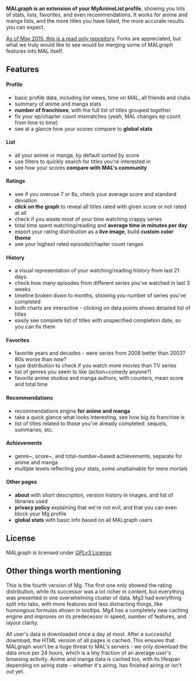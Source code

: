 **MALgraph is an extension of your MyAnimeList profile**, showing you lots of
stats, lists, favorites, and even recommendations. It works for anime and manga
lists, and the more titles you have listed, the more accurate results you can
expect.

[As of May 2015, this is a read only
repository](http://myanimelist.net/forum/?topicid=1373476). Forks are
appreciated, but what we truly would like to see would be merging some of
MALgraph features into MAL itself.


## Features

#### Profile
* basic profile data, including list views, time on MAL, all friends and clubs
* summary of anime and manga stats
* **number of franchises**, with the full list of titles grouped together
* fix your ep/chapter count mismatches (yeah, MAL changes ep count from time to time)
* see at a glance how your scores compare to **global stats**

#### List
* all your anime or manga, by default sorted by score
* use filters to quickly search for titles you're interested in
* see how your scores **compare with MAL's community**

#### Ratings
* see if you overuse 7 or 8s, check your average score and standard deviation
* **click on the graph** to reveal all titles rated with given score or not rated at all
* check if you waste most of your time watching crappy series
* total time spent watching/reading and **average time in minutes per day**
* export your rating distribution as a **live image**, build **custom color theme**
* see your highest rated episode/chapter count ranges

#### History
* a visual representation of your watching/reading history from last 21 days
* check how many episodes from different series you've watched in last 3 weeks
* timeline broken down to months, showing you number of series you've completed
* both charts are interactive - clicking on data points shows detailed list of titles
* easily see complete list of titles with unspecified completion date, so you can fix them


#### Favorites
* favorite years and decades - were series from 2008 better than 2003? 80s worse than now?
* type distribution to check if you watch more movies than TV series
* list of genres you seem to like (action+comedy anyone?)
* favorite anime studios and manga authors, with counters, mean score and total time


#### Recommendations
* recommendations engine **for anime and manga**
* take a quick glance what looks interesting, see how big its franchise is
* list of titles related to those you've already completed: sequels, summaries, etc.


#### Achievements
* genre~, score~, and total-number~based achievements, separate for anime and manga
* multiple levels reflecting your stats, some unattainable for mere mortals


#### Other pages
* **about** with short description, version history in images, and list of libraries used
* **privacy policy** explaining that we're not evil, and that you can even block your Mg profile
* **global stats** with basic info based on all MALgraph users


## License
MALgraph is licensed under [GPLv3 License](http://www.gnu.org/licenses/).

## Other things worth mentioning
This is the fourth version of Mg. The first one only showed the rating
distribution, while its successor was a lot richer in content, but everything
was presented in one overwhelming cluster of data. Mg3 had everything split
into tabs, with more features and less distracting things, like humongous
formulas shown in tooltips. Mg4 has a completely new caching engine and
improves on its predecessor in speed, number of features, and layout clarity.

All user's data is downloaded once a day at most. After a successful download,
the HTML version of all pages is cached. This ensures that MALgraph won't be a
huge threat to MAL's servers - we only download the data once per 24 hours,
which is a tiny fraction of an average user's browsing activity. Anime and
manga data is cached too, with its lifespan depending on airing state - whether
it's airing, has finished airing or isn't out yet.
